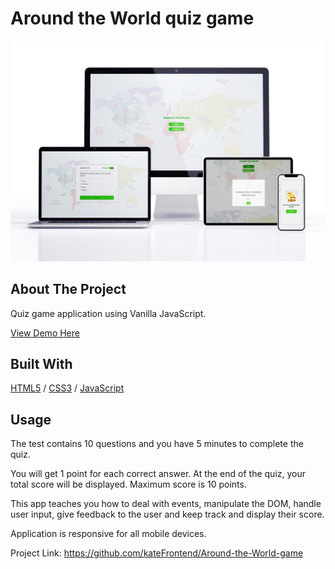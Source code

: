 <div>
  <h1>Around the World quiz game</h1> 
  <img src="image/07!!!.JPG" alt="Quiz game" width="auto">
</div>

<!-- ABOUT THE PROJECT -->
## About The Project
<p>Quiz game application using Vanilla JavaScript.</p>
<p></p>

  <p>
    <a href="https://around-the-world-app.glitch.me">View Demo Here</a>
  </p>

## Built With

[HTML5](https://www.w3schools.com/html/) / [CSS3](https://www.w3schools.com/css/) / [JavaScript](https://www.w3schools.com/js/)
 
<!-- USAGE EXAMPLES -->
## Usage

<p>The test contains 10 questions and you have 5 minutes to complete the quiz.</p>
<p>You will get 1 point for each correct answer. At the end of the quiz, your total score will be displayed. Maximum score is 10 points.</p>
<p>This app teaches you how to deal with events, manipulate the DOM, handle user input, give feedback to the user and keep track and display their score.</p>
<p>Application is responsive for all mobile devices.</p>


Project Link: https://github.com/kateFrontend/Around-the-World-game
